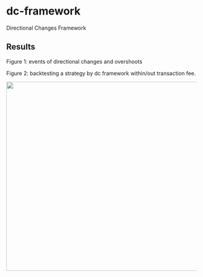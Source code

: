 # dc-framework
Directional Changes Framework

## Results

Figure 1: events of directional changes and overshoots

Figure 2: backtesting a strategy by dc framework within/out transaction fee.

<img src="https://imgur.com/BEDNpze.png" width="700" height="500">
